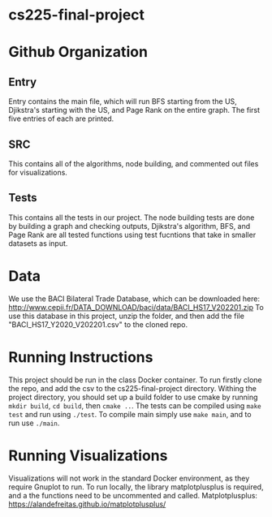# cs225-final-project


# Github Organization


## Entry

Entry contains the main file, which will run BFS starting from the US, Djikstra's starting with the US, and Page Rank on the entire graph. The first five entries of each are printed.

## SRC
This contains all of the algorithms, node building, and commented out files for visualizations.

## Tests
This contains all the tests in our project. The node building tests are done by building a graph and checking outputs, Djikstra's algorithm, BFS, and Page Rank are all tested functions using test fucntions that take in smaller datasets as input.

# Data
We use the BACI Bilateral Trade Database, which can be downloaded here: http://www.cepii.fr/DATA_DOWNLOAD/baci/data/BACI_HS17_V202201.zip
To use this database in this project, unzip the folder, and then add the file "BACI_HS17_Y2020_V202201.csv" to the cloned repo.

# Running Instructions
This project should be run in the class Docker container. To run firstly clone the repo, and add the csv to the cs225-final-project directory. Withing the project directory, you should set up a build folder to use cmake by running `mkdir build`, `cd build`, then `cmake ..`. The tests can be compiled using `make test` and run using `./test`. To compile main simply use `make main`, and to run use `./main`.

# Running Visualizations
Visualizations will not work in the standard Docker environment, as they require Gnuplot to run. To run locally, the library matplotplusplus is required, and a the functions need to be uncommented and called. Matplotplusplus: https://alandefreitas.github.io/matplotplusplus/
